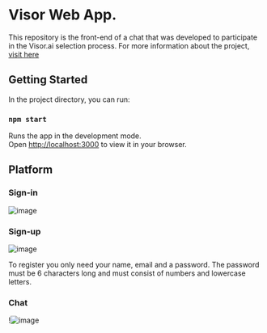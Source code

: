 # Visor Web App.

This repository is the front-end of a chat that was developed to participate in the Visor.ai selection process. For more information about the project, [visit here](https://github.com/JeffersonGibin/visor-challenge)


## Getting Started

In the project directory, you can run:

### `npm start`

Runs the app in the development mode.\
Open [http://localhost:3000](http://localhost:3000) to view it in your browser.


## Platform

### Sign-in

![image](https://user-images.githubusercontent.com/6215779/227002963-db455c08-83ce-44e5-b79b-894646d7031c.png)

### Sign-up

![image](https://user-images.githubusercontent.com/6215779/227003233-5bbb9f42-12f6-4e35-897c-4cd887e1b596.png)


To register you only need your name, email and a password. The password must be 6 characters long and must consist of numbers and lowercase letters.


### Chat

!![image](https://user-images.githubusercontent.com/6215779/227083757-3cea1fcc-1d73-41f4-b5f2-5f01d54e19c4.png)
